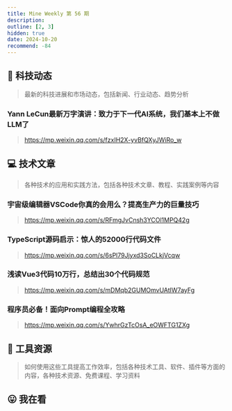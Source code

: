 ```yaml
---
title: Mine Weekly 第 56 期
description:
outline: [2, 3]
hidden: true
date: 2024-10-20
recommend: -84
---
```


## 🚀 科技动态

> 最新的科技进展和市场动态，包括新闻、行业动态、趋势分析

### Yann LeCun最新万字演讲：致力于下一代AI系统，我们基本上不做LLM了
> https://mp.weixin.qq.com/s/fzxIH2X-yvBfQXyJWiRo_w

## 💻 技术文章

> 各种技术的应用和实践方法，包括各种技术文章、教程、实践案例等内容


### 宇宙级编辑器VSCode你真的会用么？提高生产力的巨量技巧
> https://mp.weixin.qq.com/s/RFmgJvCnsh3YCOl1MPQ42g

### TypeScript源码启示：惊人的52000行代码文件
> https://mp.weixin.qq.com/s/6sPl79Jjyxd3SoCLkjVcqw

### 浅读Vue3代码10万行，总结出30个代码规范
> https://mp.weixin.qq.com/s/mDMqb2GUMOmvUAtIW7ayFg

### 程序员必备！面向Prompt编程全攻略
> https://mp.weixin.qq.com/s/YwhrGzTcOsA_eOWFTG1ZXg

## 🔧 工具资源

> 如何使用这些工具提高工作效率，包括各种技术工具、软件、插件等方面的内容，各种技术资源、免费课程、学习资料

## 😛 我在看